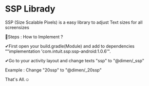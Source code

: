 # SSP Librady
 SSP (Size Scalable Pixels) is a easy library to adjust Text sizes for all screensizes
 
🎢Steps : How to Implement ?

✔First open your build.gradle(Module) and add to dependencies ""implementation 'com.intuit.ssp:ssp-android:1.0.6'".

✔Go to your activity layout and change texts "ssp" to "@dimen/_ssp"

Example : 
Change "20ssp" to "@dimen/_20ssp"

That's All.☺
